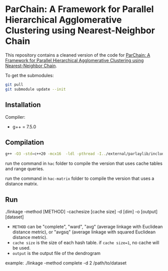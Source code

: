 # ParChain: A Framework for Parallel Hierarchical Agglomerative Clustering using Nearest-Neighbor Chain

This repository contains a cleaned version of the code for [ParChain: A Framework for Parallel Hierarchical Agglomerative Clustering using Nearest-Neighbor Chain](http://arxiv.org/abs/2106.04727).

To get the submodules:
```bash
git pull
git submodule update --init
```

## Installation

Compiler:
* g++ = 7.5.0

## Compilation

```bash
g++ -O3 -std=c++20 -mcx16  -ldl -pthread -I../external/parlaylib/include linkage.cpp -o linkage
```

run the command in `hac` folder to compile the version that uses cache tables and range queries. 

run the command in `hac-matrix` folder to compile the version that uses a distance matrix.



## Run

./linkage -method [METHOD] -cachesize [cache size] -d [dim] -o [output] [dataset]

* `METHOD` can be "complete",  "ward", "avg" (average linkage with Euclidean distance metric), or "avgsq" (average linkage with squared Euclidean distance metric).
* `cache size` is the size of each hash table. if `cache size=1`, no cache will be used. 
* `output` is the output file of the dendrogram

example: ./linkage -method complete -d 2 /path/to/dataset
